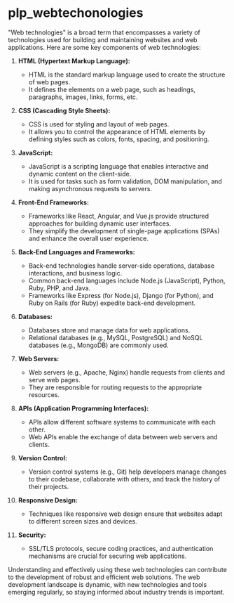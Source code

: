 # plp_webtechonologies
"Web technologies" is a broad term that encompasses a variety of technologies used for building and maintaining websites and web applications. Here are some key components of web technologies:

1. **HTML (Hypertext Markup Language):**
   - HTML is the standard markup language used to create the structure of web pages.
   - It defines the elements on a web page, such as headings, paragraphs, images, links, forms, etc.

2. **CSS (Cascading Style Sheets):**
   - CSS is used for styling and layout of web pages.
   - It allows you to control the appearance of HTML elements by defining styles such as colors, fonts, spacing, and positioning.

3. **JavaScript:**
   - JavaScript is a scripting language that enables interactive and dynamic content on the client-side.
   - It is used for tasks such as form validation, DOM manipulation, and making asynchronous requests to servers.

4. **Front-End Frameworks:**
   - Frameworks like React, Angular, and Vue.js provide structured approaches for building dynamic user interfaces.
   - They simplify the development of single-page applications (SPAs) and enhance the overall user experience.

5. **Back-End Languages and Frameworks:**
   - Back-end technologies handle server-side operations, database interactions, and business logic.
   - Common back-end languages include Node.js (JavaScript), Python, Ruby, PHP, and Java.
   - Frameworks like Express (for Node.js), Django (for Python), and Ruby on Rails (for Ruby) expedite back-end development.

6. **Databases:**
   - Databases store and manage data for web applications.
   - Relational databases (e.g., MySQL, PostgreSQL) and NoSQL databases (e.g., MongoDB) are commonly used.

7. **Web Servers:**
   - Web servers (e.g., Apache, Nginx) handle requests from clients and serve web pages.
   - They are responsible for routing requests to the appropriate resources.

8. **APIs (Application Programming Interfaces):**
   - APIs allow different software systems to communicate with each other.
   - Web APIs enable the exchange of data between web servers and clients.

9. **Version Control:**
   - Version control systems (e.g., Git) help developers manage changes to their codebase, collaborate with others, and track the history of their projects.

10. **Responsive Design:**
    - Techniques like responsive web design ensure that websites adapt to different screen sizes and devices.

11. **Security:**
    - SSL/TLS protocols, secure coding practices, and authentication mechanisms are crucial for securing web applications.

Understanding and effectively using these web technologies can contribute to the development of robust and efficient web solutions. The web development landscape is dynamic, with new technologies and tools emerging regularly, so staying informed about industry trends is important.
